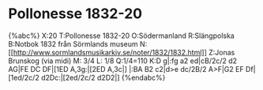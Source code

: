 # Pollonesse 1832-20

{%abc%}
X:20
T:Pollonesse 1832-20
O:Södermanland
R:Slängpolska
B:Notbok 1832 från Sörmlands museum
N:[[http://www.sormlandsmusikarkiv.se/noter/1832/1832.html]]
Z:Jonas Brunskog (via midi)
M: 3/4
L: 1/8
Q:1/4=110
K:D
g|:fg a2 ed|cB/2c/2 d2 AG|FE DC DF|[1ED A,3g:|[2ED A,3c|]
|:BA B2 c2|d>e dc/2B/2 A>F|G2 EF Df|[1ed/2c/2 d2Dc:|[2ed/2c/2 d2D2|]
{%endabc%}

